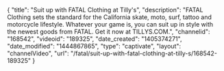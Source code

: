 {
    "title": "Suit up with FATAL Clothing at Tilly's",
    "description": "FATAL Clothing sets the standard for the California skate, moto, surf, tattoo and motorcycle lifestyle. Whatever your game is, you can suit up in style with the newest goods from FATAL. Get it now at TILLYS.COM.",
    "channelid": "168542",
    "videoid": "189325",
    "date_created": "1405374271",
    "date_modified": "1444867865",
    "type": "captivate",
    "layout": "channelVideo",
    "url": "\/fatal\/suit-up-with-fatal-clothing-at-tilly-s\/168542-189325"
}